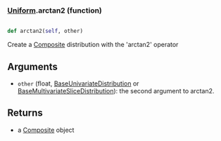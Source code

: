 ### [Uniform](Uniform.md).arctan2 (function)


```py

def arctan2(self, other)

```



Create a [Composite](Composite.md) distribution with the 'arctan2' operator

Arguments
----------
* `other` (float, [BaseUnivariateDistribution](BaseUnivariateDistribution.md) or [BaseMultivariateSliceDistribution](BaseMultivariateSliceDistribution.md)): the second argument to arctan2.

Returns
-----------
* a [Composite](Composite.md) object

